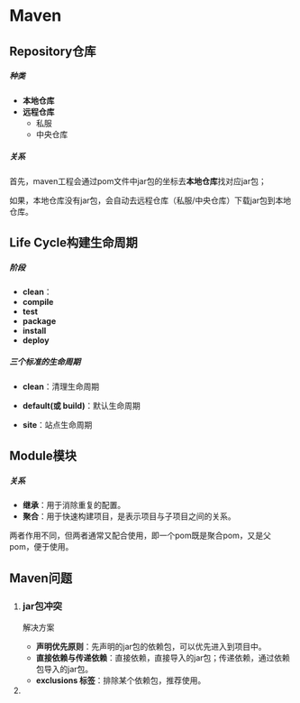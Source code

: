 # Maven



## Repository仓库

##### 种类

- **本地仓库**
- **远程仓库**
  - 私服
  - 中央仓库

##### 关系

首先，maven工程会通过pom文件中jar包的坐标去**本地仓库**找对应jar包；

如果，本地仓库没有jar包，会自动去远程仓库（私服/中央仓库）下载jar包到本地仓库。



## Life Cycle构建生命周期

##### 阶段

- **clean**：
- **compile**
- **test**
- **package**
- **install**
- **deploy**

##### 三个标准的生命周期

- **clean**：清理生命周期

- **default(或 build)**：默认生命周期

- **site**：站点生命周期



## Module模块

##### 关系

- **继承**：用于消除重复的配置。
- **聚合**：用于快速构建项目，是表示项目与子项目之间的关系。

两者作用不同，但两者通常又配合使用，即一个pom既是聚合pom，又是父pom，便于使用。



## Maven问题

1. ### jar包冲突

   解决方案

   - **声明优先原则**：先声明的jar包的依赖包，可以优先进入到项目中。
   - **直接依赖与传递依赖**：直接依赖，直接导入的jar包；传递依赖，通过依赖包导入的jar包。
   - **exclusions 标签**：排除某个依赖包，推荐使用。

2. 